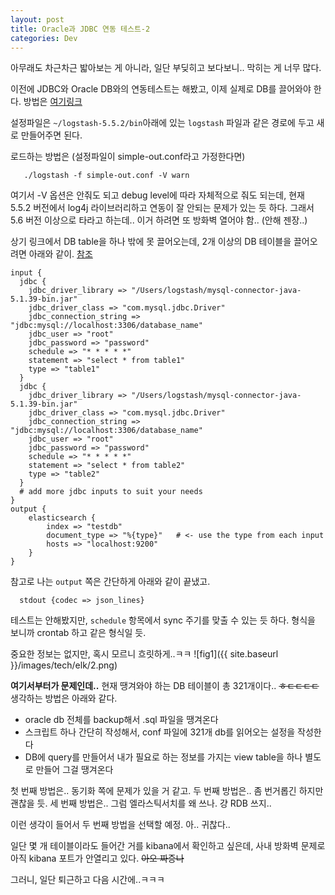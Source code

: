 ```yaml
---
layout: post
title: Oracle과 JDBC 연동 테스트-2
categories: Dev
---
```


아무래도 차근차근 밟아보는 게 아니라, 일단 부딪히고 보다보니.. 막히는 게 너무 많다.

이전에 JDBC와 Oracle DB와의 연동테스트는 해봤고, 이제 실제로 DB를 끌어와야 한다. 방법은 [여기링크](https://discuss.elastic.co/t/logstash-jdbc-input-oracle-settings/26996)

설정파일은 ```~/logstash-5.5.2/bin```아래에 있는 ```logstash``` 파일과 같은 경로에 두고 새로 만들어주면 된다.

로드하는 방법은 (설정파일이 simple-out.conf라고 가정한다면)
```
   ./logstash -f simple-out.conf -V warn
```

여기서 -V 옵션은 안줘도 되고 debug level에 따라 자체적으로 줘도 되는데, 현재 5.5.2 버전에서 log4j 라이브러리하고 연동이 잘 안되는 문제가 있는 듯 하다. 그래서 5.6 버전 이상으로 타라고 하는데.. 이거 하려면 또 방화벽 열어야 함.. (안해 젠장..)

상기 링크에서 DB table을 하나 밖에 못 끌어오는데, 2개 이상의 DB 테이블을 끌어오려면 아래와 같이. [참조](https://stackoverflow.com/questions/37613611/multiple-inputs-on-logstash-jdbc)

```
input {
  jdbc {
    jdbc_driver_library => "/Users/logstash/mysql-connector-java-5.1.39-bin.jar"
    jdbc_driver_class => "com.mysql.jdbc.Driver"
    jdbc_connection_string => "jdbc:mysql://localhost:3306/database_name"
    jdbc_user => "root"
    jdbc_password => "password"
    schedule => "* * * * *"
    statement => "select * from table1"
    type => "table1"
  }
  jdbc {
    jdbc_driver_library => "/Users/logstash/mysql-connector-java-5.1.39-bin.jar"
    jdbc_driver_class => "com.mysql.jdbc.Driver"
    jdbc_connection_string => "jdbc:mysql://localhost:3306/database_name"
    jdbc_user => "root"
    jdbc_password => "password"
    schedule => "* * * * *"
    statement => "select * from table2"
    type => "table2"
  }
  # add more jdbc inputs to suit your needs
}
output {
    elasticsearch {
        index => "testdb"
        document_type => "%{type}"   # <- use the type from each input
        hosts => "localhost:9200"
    }
}
```

참고로 나는 ```output``` 쪽은 간단하게 아래와 같이 끝냈고.

```
  stdout {codec => json_lines}  
```

테스트는 안해봤지만, ```schedule``` 항목에서 sync 주기를 맞출 수 있는 듯 하다. 형식을 보니까 crontab 하고 같은 형식일 듯.

중요한 정보는 없지만, 혹시 모르니 흐릿하게..ㅋㅋ
![fig1]({{ site.baseurl }}/images/tech/elk/2.png)

**여기서부터가 문제인데..**
현재 땡겨와야 하는 DB 테이블이 총 321개이다.. ~~ㅎㄷㄷㄷㄷ~~
생각하는 방법은 아래와 같다.

  + oracle db 전체를 backup해서 .sql 파일을 땡겨온다
  + 스크립트 하나 간단히 작성해서, conf 파일에 321개 db를 읽어오는 설정을 작성한다
  + DB에 query를 만들어서 내가 필요로 하는 정보를 가지는 view table을 하나 별도로 만들어 그걸 땡겨온다

첫 번째 방법은.. 동기화 쪽에 문제가 있을 거 같고.
두 번째 방법은.. 좀 번거롭긴 하지만 괜찮을 듯.
세 번째 방법은.. 그럼 엘라스틱서치를 왜 쓰나. 걍 RDB 쓰지..

이런 생각이 들어서 두 번째 방법을 선택할 예정. 아.. 귀찮다..

일단 몇 개 테이블이라도 들어간 거를 kibana에서 확인하고 싶은데, 사내 방화벽 문제로 아직 kibana 포트가 안열리고 있다. ~~아오 짜증나~~

그러니, 일단 퇴근하고 다음 시간에..ㅋㅋㅋ
